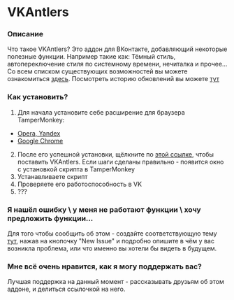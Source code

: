 # VKAntlers
### Описание
Что такое VKAntlers? Это аддон для ВКонтакте, добавляющий некоторые полезные функции. Например такие как: Тёмный стиль, автопереключение стиля по системному времени, нечиталка и прочее... 
Со всем списком существующих возможностей вы можете ознакомиться [здесь](https://github.com/Pocket-Deer/VKAntlers/blob/master/functionality.md). 
Посмотреть историю обновлений вы можете [тут](https://github.com/Pocket-Deer/VKAntlers/blob/master/version_info.md)

### Как установить?
1. Для начала установите себе расширение для браузера TamperMonkey:
  * [Opera, Yandex](https://addons.opera.com/ru/extensions/details/tampermonkey-beta/)
  * [Google Chrome](https://chrome.google.com/webstore/detail/tampermonkey/dhdgffkkebhmkfjojejmpbldmpobfkfo?hl=ru)
2. После его успешной установки, щёлкните по [этой ссылке](https://github.com/Pocket-Deer/VKAntlers/raw/master/VKAntlers.user.js), чтобы поставить VKAntlers. Если шаги сделаны правильно - появится окно с установкой скрипта в TamperMonkey
3. Устанавливаете скрипт
4. Проверяете его работоспособность в VK
5. ???

### Я нашёл ошибку \ у меня не работают функции \ хочу предложить функции...
Для того чтобы сообщить об этом - создайте соответствующую тему [тут](https://github.com/Pocket-Deer/VKAntlers/issues), нажав на кнопочку "New Issue" и подробно опишите в чём у вас возникла проблема, или что именно вы хотели бы видеть в будущем.

### Мне всё очень нравится, как я могу поддержать вас?
Лучшая поддержка на данный момент - рассказывать друзьям об этом аддоне, и делиться ссылочкой на него.
  

